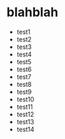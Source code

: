 blahblah
========

* test1
* test2
* test3
* test4
* test5
* test6
* test7
* test8
* test9
* test10
* test11
* test12
* test13
* test14
